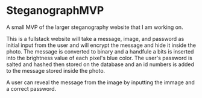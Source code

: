 # SteganographMVP

A small MVP of the larger steganography website that I am working on. 

This is a fullstack website will take a message, image, and password as initial input from the user and will encrypt the message and hide it inside the photo.
The message is converted to binary and a handfule a bits is inserted into the brightness value of each pixel's blue color. 
The user's password is salted and hashed then stored on the database and an id numbers is added to the message stored inside the photo.

A user can reveal the message from the image by inputting the immage and a correct password.
